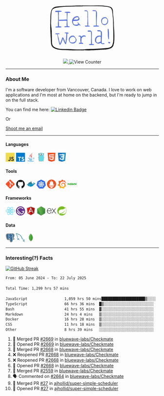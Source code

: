 <div align="center">
    <img src="./img/hello_world.webp" height="200px" width="">
    <div>
        <a href="https://www.linkedin.com/in/ajhollid">
            <img src="https://img.shields.io/badge/LinkedIn-blue"/>
        </a>
        <img src="https://komarev.com/ghpvc/?username=ajhollid&color=yellow" alt="View Counter">
    </div>
</div>

---

### About Me

I'm a software developer from Vancouver, Canada. I love to work on web applications and I'm most at home on the backend, but I'm ready to jump in on the full stack.

You can find me here: [![Linkedin Badge](https://img.shields.io/badge/-ajhollid-blue?style=flat&logo=Linkedin&logoColor=white)](https://www.linkedin.com/in/ajhollid)

Or

[Shoot me an email](mailto:ajhollid@gmail.com)

---

#### Languages

<div>
    <img src="./img/devicons/javascript-original.svg" width=30 height=30 alt="JavaScript">
    <img src="/img/devicons/typescript-original.svg" width=30 height=30 alt="TypeScript">
    <img src="./img/devicons/java-original.svg" width=30 height=30 alt="Java">
    <img src="./img/devicons/go-original.svg" width=30 height=30 alt="Golang">
    <img src="./img/devicons/html5-original.svg" width=30 height=30 alt="HTML 5">
    <img src="./img/devicons/css3-original.svg" width=30 height=30 alt="CSS 3">
</div>

#### Tools

<div>
    <img src="./img/devicons/git-original.svg" width=30 height=30 alt="Git">
    <img src="./img/devicons/github-original.svg" width=30 height=30 alt="Github">
    <img src="./img/devicons/docker-original.svg" width=30 
    height=30 alt="Docker">
    <img src="./img/devicons/kubernetes-original.svg" width=30 height=30 alt="K8">
    <img src="./img/devicons/prometheus-original.svg" width=30 height=30 alt="Prometheus">
    <img src="./img/devicons/grafana-original.svg" width=30 height=30 alt="Grafana">
    <img src="./img/devicons/nginx-original.svg" width=30 height=30 alt="Nginx">
</div>

#### Frameworks

<div>
    <img src="./img/devicons/react-original.svg" width=30 height=30 alt="React">
    <img src="./img/devicons/gatsby-original.svg" width=30 height=30 alt="Gatsby">
    <img src="./img/devicons/angularjs-original.svg" width=30 height=30 alt="AngularJS">
    <img src="./img/devicons/nodejs-original.svg" width=30 height=30 alt="NodeJS">
    <img src="./img/devicons/express-original.svg" width=30 height=30 alt="Express">
    <img src="./img/devicons/spring-original.svg" width=30 height=30 alt="Spring">
</div>

#### Data

<div>
    <img src="./img/devicons/postgresql-original.svg" width=30 height=30 alt="Postgresql">
    <img src="./img/devicons/mysql-original.svg" width=30 height=30 alt="Mysql">
    <img src="./img/devicons/mongodb-original.svg" width=30 height=30 alt="MongoDB">
</div>

---

### Interesting(?) Facts

[![GitHub Streak](http://github-readme-streak-stats.herokuapp.com?user=ajhollid)](https://git.io/streak-stats)

 <!--START_SECTION:waka-->

```txt
From: 05 June 2024 - To: 22 July 2025

Total Time: 1,299 hrs 57 mins

JavaScript                 1,059 hrs 50 mins████████████████████▒░░░░   80.99 %
TypeScript                 66 hrs 36 mins  █▒░░░░░░░░░░░░░░░░░░░░░░░   05.09 %
Bash                       41 hrs 55 mins  ▓░░░░░░░░░░░░░░░░░░░░░░░░   03.20 %
Markdown                   24 hrs 4 mins   ▒░░░░░░░░░░░░░░░░░░░░░░░░   01.84 %
Docker                     16 hrs 28 mins  ▒░░░░░░░░░░░░░░░░░░░░░░░░   01.26 %
CSS                        11 hrs 18 mins  ▒░░░░░░░░░░░░░░░░░░░░░░░░   00.86 %
Other                      8 hrs 39 mins   ░░░░░░░░░░░░░░░░░░░░░░░░░   00.66 %
```

<!--END_SECTION:waka-->


<!--START_SECTION:activity-->
1. 🎉 Merged PR [#2669](https://github.com/bluewave-labs/Checkmate/pull/2669) in [bluewave-labs/Checkmate](https://github.com/bluewave-labs/Checkmate)
2. 💪 Opened PR [#2669](https://github.com/bluewave-labs/Checkmate/pull/2669) in [bluewave-labs/Checkmate](https://github.com/bluewave-labs/Checkmate)
3. 🎉 Merged PR [#2668](https://github.com/bluewave-labs/Checkmate/pull/2668) in [bluewave-labs/Checkmate](https://github.com/bluewave-labs/Checkmate)
4. ❌ Reopened PR [#2668](https://github.com/bluewave-labs/Checkmate/pull/2668) in [bluewave-labs/Checkmate](https://github.com/bluewave-labs/Checkmate)
5. ❌ Reopened PR [#2668](https://github.com/bluewave-labs/Checkmate/pull/2668) in [bluewave-labs/Checkmate](https://github.com/bluewave-labs/Checkmate)
6. 💪 Opened PR [#2668](https://github.com/bluewave-labs/Checkmate/pull/2668) in [bluewave-labs/Checkmate](https://github.com/bluewave-labs/Checkmate)
7. 🎉 Merged PR [#2559](https://github.com/bluewave-labs/Checkmate/pull/2559) in [bluewave-labs/Checkmate](https://github.com/bluewave-labs/Checkmate)
8. 🗣 Commented on [#2664](https://github.com/bluewave-labs/Checkmate/pull/2664#issuecomment-3109529966) in [bluewave-labs/Checkmate](https://github.com/bluewave-labs/Checkmate)
9. 🎉 Merged PR [#27](https://github.com/ajhollid/super-simple-scheduler/pull/27) in [ajhollid/super-simple-scheduler](https://github.com/ajhollid/super-simple-scheduler)
10. 💪 Opened PR [#27](https://github.com/ajhollid/super-simple-scheduler/pull/27) in [ajhollid/super-simple-scheduler](https://github.com/ajhollid/super-simple-scheduler)
<!--END_SECTION:activity-->
